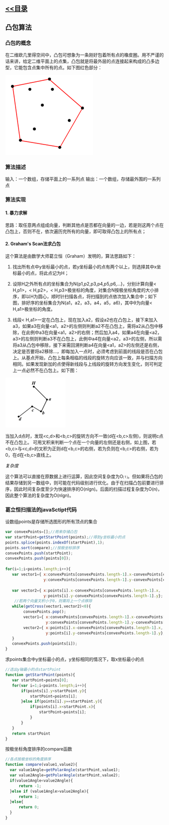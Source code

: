 ﻿## [<<目录](../README.md)
## 凸包算法

### 凸包的概念
在二维欧几里得空间中，凸包可想象为一条刚好包着所有点的橡皮圈。用不严谨的话来讲，给定二维平面上的点集，凸包就是将最外层的点连接起来构成的凸多边型，它能包含点集中所有的点。如下图红色部分：

![image](../convexHull/imgs/1.png)

### 算法描述
输入：一个数组，存储平面上的一系列点
输出：一个数组，存储最外围的一系列点

### 算法实现

#### 1. 暴力求解

思路：取任意两点组成向量，判断其他点是否都在向量的一边，若是则这两个点在凸包上，否则不在，依次遍历完所有的向量，即可取得凸包上的所有点；

#### 2. Graham's Scan法求凸包

这个算法是由数学大师葛立恒（Graham）发明的，算法思路如下：
1) 找出所有点中y坐标最小的点，若y坐标最小的点有两个以上，则选择其中x坐标最小的点，将此点记为H；

2) 设除H之外所有点的坐标集合为N{p1,p2,p3,p4,p5,p6,…}，分别计算向量< H,p1>，< H,p2>，< H,p3>极坐标的角度，对集合N按极坐标角度的大小排序，即以H为圆心，顺时针扫描各点，将扫描到的点依次加入集合中；如下图，排好序的坐标集合为N{a1，a2，a3，a4，a5，a6}，其中θ为向量< H,a1>极坐标的角度。

3) 线段< H,a1>一定在凸包上，现在加入a2，假设a2也在凸包上，接下来加入a3，如果a3在向量<a1，a2>的左侧则判断a2不在凸包上，需将a2从凸包中移除，在此例中a3在向量<a1，a2>的右侧；然后加入a4，如果a4在向量<a2，a3>的左侧则判断a3不在凸包上，此例中a4在向量<a2，a3>的左侧，所以需将a3从凸包中移除，接下来需回溯判断a4在向量<a1，a2>的左侧还是右侧，决定是否要将a2移除…，即每加入一点时，必须考虑到前面的线段是否在凸包上。从基点开始，凸包上每条相临的线段的旋转方向应该一致，并与扫描方向相同。如果发现新加的点使得新线段与上线段的旋转方向发生变化，则可判定上一点必然不在凸包上。如下图：

![image](../convexHull/imgs/2.png)

当加入d点时，发现<c,d>和<b,c>的旋转方向不一致(d在<b,c>左侧)，则说明c点不在凸包上。
可用叉积来判断一个点在一个向量的左侧还是右侧，如上图，若<b,c>与<c,d>的叉积为正则d在<b,c>的右侧，若为负则在<b,c>的右侧，若为0，在d在<b,c>直线上。

*复杂度*

这个算法可以直接在原数据上进行运算，因此空间复杂度为O⑴。但如果将凸包的结果存储到另一数组中，则可能在代码级别进行优化。由于在扫描凸包前要进行排序，因此时间复杂度至少为快速排序的O(nlgn)。后面的扫描过程复杂度为O(n)，因此整个算法的复杂度为O(nlgn)。

### 葛立恒扫描法的javaSctipt代码

设数组points是存储所选图形的所有顶点的集合
```javascript
var convexPoints=[];//用来存储凸包
var startPoint=getStartPoint(points);//得到y坐标最小的点
points.splice(points.indexOf(startPoint),1);
points.sort(compare);//按极坐标排序
convexPoints.push(startPoint);
convexPoints.push(points[0]);
    
for(i=1;i<points.length;i++){
   var vector1={ x:convexPoints[convexPoints.length-1].x-convexPoints[convexPoints.length-2].x,
                 y:convexPoints[convexPoints.length-1].y-convexPoints[convexPoints.length-2].y};
                        
   var vector2={ x:points[i].x-convexPoints[convexPoints.length-1].x,
                 y:points[i].y-convexPoints[convexPoints.length-1].y};
    //若两个向量叉积小于0，则需将上一个点移除  
   while(getCross(vector1,vector2)<0){
        convexPoints.pop();
        vector1={ x:convexPoints[convexPoints.length-1].x-convexPoints[convexPoints.length-2].x,
                  y:convexPoints[convexPoints.length-1].y-convexPoints[convexPoints.length-2].y};
        vector2={ x:points[i].x-convexPoints[convexPoints.length-1].x,
                  y:points[i].y-convexPoints[convexPoints.length-1].y};
   }
   convexPoints.push(points[i]);
}
```
 
 求points集合中y坐标最小的点，y坐标相同的情况下，取x坐标最小的点
 
 ```javascript
 //选出y轴最小的点startPoint
function getStartPoint(points){
    var startPoint=points[0];
    for(var i=1;i<points.length;i++){
        if(points[i].y<startPoint.y){
            startPoint=points[i];
        }else if(points[i].y==startPoint.y){
            if(points[i].x<startPoint.x){
                startPoint=points[i];
            }
        }
    }
    return startPoint
}
 ```
  按极坐标角度排序的compare函数
  ```javascript
  //各点按极坐标的角度排序
function compare(value1,value2){
    var value1Angle=getPolarAngle(startPoint,value1);
    var value2Angle=getPolarAngle(startPoint,value2);
    if(value1Angle<value2Angle){
        return -1;
    }else if (value1Angle>value2Angle){
        return 1;
    }else{
        return 0;
    }
}
  ```